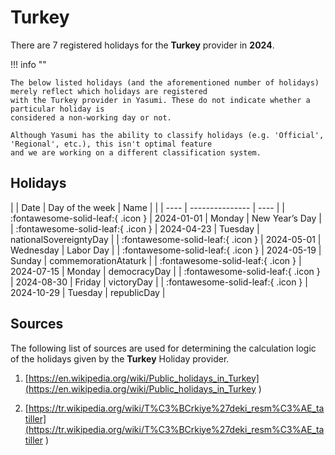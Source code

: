 # Turkey

There are 7 registered holidays for the **Turkey** provider in **2024**.

!!! info ""

    The below listed holidays (and the aforementioned number of holidays) merely reflect which holidays are registered
    with the Turkey provider in Yasumi. These do not indicate whether a particular holiday is
    considered a non-working day or not.

    Although Yasumi has the ability to classify holidays (e.g. 'Official', 'Regional', etc.), this isn't optimal feature
    and we are working on a different classification system.

## Holidays

| | Date | Day of the week | Name |
| | ---- | --------------- | ---- |
| :fontawesome-solid-leaf:{ .icon } | 2024-01-01 | Monday | New Year’s Day |
| :fontawesome-solid-leaf:{ .icon } | 2024-04-23 | Tuesday | nationalSovereigntyDay |
| :fontawesome-solid-leaf:{ .icon } | 2024-05-01 | Wednesday | Labor Day |
| :fontawesome-solid-leaf:{ .icon } | 2024-05-19 | Sunday | commemorationAtaturk |
| :fontawesome-solid-leaf:{ .icon } | 2024-07-15 | Monday | democracyDay |
| :fontawesome-solid-leaf:{ .icon } | 2024-08-30 | Friday | victoryDay |
| :fontawesome-solid-leaf:{ .icon } | 2024-10-29 | Tuesday | republicDay |

## Sources

The following list of sources are used for determining the calculation logic of
the holidays given by the **Turkey** Holiday provider.


1. [https://en.wikipedia.org/wiki/Public_holidays_in_Turkey](https://en.wikipedia.org/wiki/Public_holidays_in_Turkey )
   
1. [https://tr.wikipedia.org/wiki/T%C3%BCrkiye%27deki_resm%C3%AE_tatiller](https://tr.wikipedia.org/wiki/T%C3%BCrkiye%27deki_resm%C3%AE_tatiller )
   